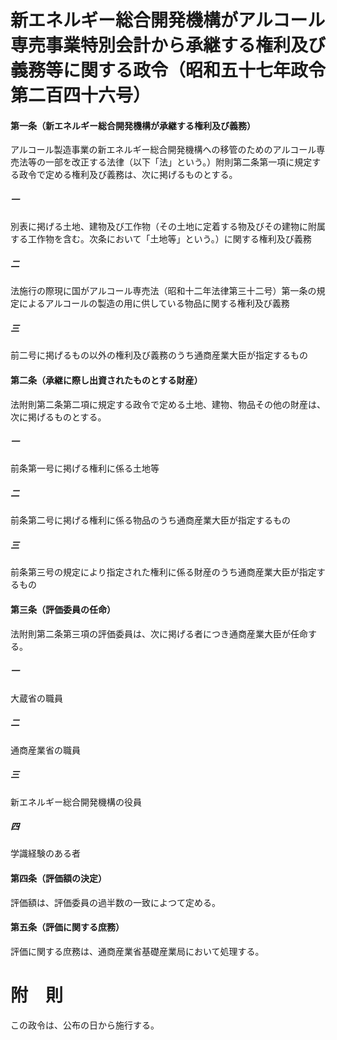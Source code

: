 # 新エネルギー総合開発機構がアルコール専売事業特別会計から承継する権利及び義務等に関する政令（昭和五十七年政令第二百四十六号）
#### 第一条（新エネルギー総合開発機構が承継する権利及び義務）
アルコール製造事業の新エネルギー総合開発機構への移管のためのアルコール専売法等の一部を改正する法律（以下「法」という。）附則第二条第一項に規定する政令で定める権利及び義務は、次に掲げるものとする。
##### 一
別表に掲げる土地、建物及び工作物（その土地に定着する物及びその建物に附属する工作物を含む。次条において「土地等」という。）に関する権利及び義務
##### 二
法施行の際現に国がアルコール専売法（昭和十二年法律第三十二号）第一条の規定によるアルコールの製造の用に供している物品に関する権利及び義務
##### 三
前二号に掲げるもの以外の権利及び義務のうち通商産業大臣が指定するもの
#### 第二条（承継に際し出資されたものとする財産）
法附則第二条第二項に規定する政令で定める土地、建物、物品その他の財産は、次に掲げるものとする。
##### 一
前条第一号に掲げる権利に係る土地等
##### 二
前条第二号に掲げる権利に係る物品のうち通商産業大臣が指定するもの
##### 三
前条第三号の規定により指定された権利に係る財産のうち通商産業大臣が指定するもの
#### 第三条（評価委員の任命）
法附則第二条第三項の評価委員は、次に掲げる者につき通商産業大臣が任命する。
##### 一
大蔵省の職員
##### 二
通商産業省の職員
##### 三
新エネルギー総合開発機構の役員
##### 四
学識経験のある者
#### 第四条（評価額の決定）
評価額は、評価委員の過半数の一致によつて定める。
#### 第五条（評価に関する庶務）
評価に関する庶務は、通商産業省基礎産業局において処理する。
# 附　則
この政令は、公布の日から施行する。

